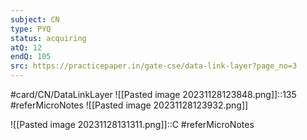 ```yaml
---
subject: CN
type: PYQ
status: acquiring
atQ: 12
endQ: 105
src: https://practicepaper.in/gate-cse/data-link-layer?page_no=3
---
```

#card/CN/DataLinkLayer 
![[Pasted image 20231128123848.png]]::135 #referMicroNotes ![[Pasted image 20231128123932.png]] <!--SR:!2023-12-16,8,170-->

![[Pasted image 20231128131311.png]]::C #referMicroNotes <!--SR:!2024-01-04,21,210-->




